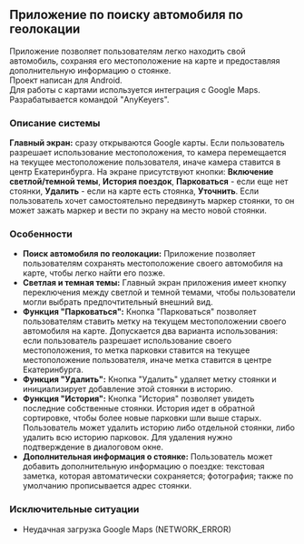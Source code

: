 ## Приложение по поиску автомобиля по геолокации

Приложение позволяет пользователям легко находить свой автомобиль, сохраняя его местоположение на карте и предоставляя дополнительную информацию о стоянке.\
Проект написан для Android.\
Для работы с картами используется интеграция с Google Maps.\
Разрабатывается командой "AnyKeyers".

### Описание системы

**Главный экран:**  сразу открываются Google карты. Если пользователь разрешает использование местоположения, то камера перемещается
на текущее местоположение пользователя, иначе камера ставится в центр Екатеринбурга. На экране присутствуют кнопки: **Включение светлой/темной темы**, 
**История поездок**, **Парковаться** - если еще нет стоянки, **Удалить** - если на карте есть стоянка, **Уточнить**. Если пользователь хочет
самостоятельно передвинуть маркер стоянки, то он может зажать маркер и вести по экрану на место новой стоянки. 

### Особенности

- **Поиск автомобиля по геолокации:** Приложение позволяет пользователям сохранять местоположение своего автомобиля на карте, 
чтобы легко найти его позже.
- **Светлая и темная темы:** Главный экран приложения имеет кнопку переключения между светлой и темной темами, чтобы 
пользователи могли выбрать предпочтительный внешний вид.
- **Функция "Парковаться":** Кнопка "Парковаться" позволяет пользователям ставить метку на текущем местоположении своего автомобиля на карте.
Допускается два варианта использования: если пользователь разрешает использование своего местоположения, то метка парковки ставится на текущее
местоположение пользователя, иначе метка ставится в центре Екатеринбурга.
- **Функция "Удалить":** Кнопка "Удалить" удаляет метку стоянки и инициализирует добавление этой стоянки в историю.
- **Функция "История":** Кнопка "История" позволяет увидеть последние собственные стоянки. История идет в обратной сортировке, чтобы более новые парковки шли выше старых. Пользователь может удалить историю либо отдельной стоянки, либо удалить всю историю парковок. Для удаления нужно подтверждение в диалоговом окне.
- **Дополнительная информация о стоянке:** Пользователь может добавить дополнительную информацию о поездке: текстовая заметка, которая автоматически сохраняется; фотография; также по умолчанию прописывается адрес стоянки.

### Исключительные ситуации
- Неудачная загрузка Google Maps (NETWORK_ERROR)

